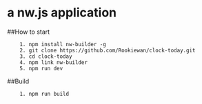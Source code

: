 # a nw.js application
##How to start
```
    1. npm install nw-builder -g
    2. git clone https://github.com/Rookiewan/clock-today.git
    3. cd clock-today
    4. npm link nw-builder
    5. npm run dev
```
##Build
```
    1. npm run build
